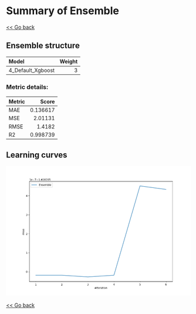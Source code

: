 # Summary of Ensemble

[<< Go back](../README.md)


## Ensemble structure
| Model             |   Weight |
|:------------------|---------:|
| 4_Default_Xgboost |        3 |

### Metric details:
| Metric   |    Score |
|:---------|---------:|
| MAE      | 0.136617 |
| MSE      | 2.01131  |
| RMSE     | 1.4182   |
| R2       | 0.998739 |



## Learning curves
![Learning curves](learning_curves.png)

[<< Go back](../README.md)
